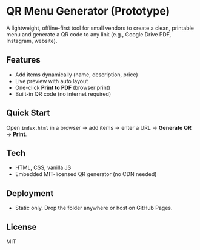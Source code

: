 # QR Menu Generator (Prototype)

A lightweight, offline-first tool for small vendors to create a clean, printable menu
and generate a QR code to any link (e.g., Google Drive PDF, Instagram, website).

## Features
- Add items dynamically (name, description, price)
- Live preview with auto layout
- One-click **Print to PDF** (browser print)
- Built-in QR code (no internet required)

## Quick Start
Open `index.html` in a browser → add items → enter a URL → **Generate QR** → **Print**.

## Tech
- HTML, CSS, vanilla JS
- Embedded MIT-licensed QR generator (no CDN needed)

## Deployment
- Static only. Drop the folder anywhere or host on GitHub Pages.

## License
MIT
